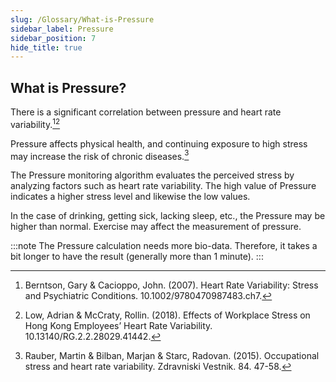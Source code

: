 ```yaml
---
slug: /Glossary/What-is-Pressure
sidebar_label: Pressure
sidebar_position: 7
hide_title: true
---
```


## What is Pressure?

There is a significant correlation between pressure and heart rate variability.[^1][^2]


Pressure affects physical health, and continuing exposure to high stress may increase the risk of chronic diseases.[^3]


The Pressure monitoring algorithm evaluates the perceived stress by analyzing factors such as heart rate variability. The high value of Pressure indicates a higher stress level and likewise the low values.


In the case of drinking, getting sick, lacking sleep, etc., the Pressure may be higher than normal. Exercise may affect the measurement of pressure.

:::note
The Pressure calculation needs more bio-data. Therefore, it takes a bit longer to have the result (generally more than 1 minute).
:::


[^1]:Berntson, Gary & Cacioppo, John. (2007). Heart Rate Variability: Stress and Psychiatric Conditions. 10.1002/9780470987483.ch7. 
[^2]:Low, Adrian & McCraty, Rollin. (2018). Effects of Workplace Stress on Hong Kong Employees’ Heart Rate Variability. 10.13140/RG.2.2.28029.41442. 
[^3]:Rauber, Martin & Bilban, Marjan & Starc, Radovan. (2015). Occupational stress and heart rate variability. Zdravniski Vestnik. 84. 47-58.